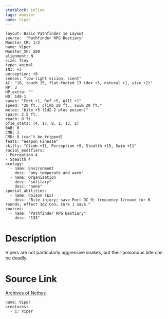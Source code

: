 ```yaml
---
statblock: inline
tags: monster
name: Viper
---
```

```statblock
layout: Basic Pathfinder 1e Layout
source:  "Pathfinder RPG Bestiary"
Monster_CR: 1/2
name: Viper
Monster_XP: 200
alignment: N
size: Tiny
type: animal
INI: +3
perception: +9
senses: "low-light vision, scent"
AC: "16, touch 15, flat-footed 13 (dex +3, natural +1, size +2)"
HP: 3
HP_extra: ""
HD: 1d8-1
saves: "Fort +1, Ref +5, Will +1"
speed: "20 ft., climb 20 ft., swim 20 ft."
melee: "bite +5 (1d2-2 plus poison)"
space: 2.5 ft.
reach: 0 ft.
pf1e_stats: [4, 17, 8, 1, 13, 2]
BAB: 0
CMB: 1
CMD: 8 (can’t be tripped)
feats: "Weapon Finesse"
skills: "Climb +11, Perception +9, Stealth +15, Swim +11"
racial_modifiers:
- Perception 4
- Stealth 4
ecology:
  - name: Environment
    desc: "any temperate and warm"
  - name: Organisation
    desc: "solitary"
    desc: "none"
special_abilities:
  - name: Poison (Ex)
    desc: "Bite-injury; save Fort DC 9; frequency 1/round for 6 rounds; effect 1d2 Con; cure 1 save."
sources:
  - name: "Pathfinder RPG Bestiary"
    desc: "133"
```
# Description
Vipers are not particularly aggressive snakes, but their poisonous bite can be deadly.
# Source Link
[Archives of Nethys](https://aonprd.com/MonsterDisplay.aspx?ItemName=Viper)
```encounter-table
name: Viper
creatures:
  - 1: Viper
```
